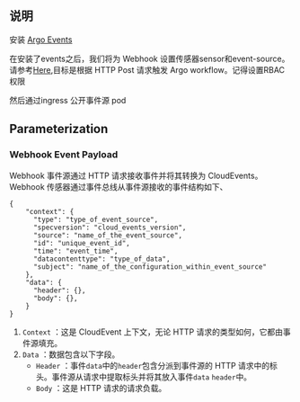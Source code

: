 ## 说明

安装 [Argo Events](https://argoproj.github.io/argo-events/installation/)

在安装了events之后，我们将为 Webhook 设置传感器sensor和event-source。请参考[Here](https://argoproj.github.io/argo-events/tutorials/01-introduction/),目标是根据 HTTP Post 请求触发 Argo workflow。记得设置RBAC权限

然后通过ingress 公开事件源 pod

## Parameterization

### Webhook Event Payload

Webhook 事件源通过 HTTP 请求接收事件并将其转换为 CloudEvents。Webhook 传感器通过事件总线从事件源接收的事件结构如下、

```
{
    "context": {
      "type": "type_of_event_source",
      "specversion": "cloud_events_version",
      "source": "name_of_the_event_source",
      "id": "unique_event_id",
      "time": "event_time",
      "datacontenttype": "type_of_data",
      "subject": "name_of_the_configuration_within_event_source"
    },
    "data": {
      "header": {},
      "body": {},
    }
}
```

1. `Context` ：这是 CloudEvent 上下文，无论 HTTP 请求的类型如何，它都由事件源填充。
2. `Data` ：数据包含以下字段。
   + `Header` ：事件`data`中的`header`包含分派到事件源的 HTTP 请求中的标头。事件源从请求中提取标头并将其放入事件`data` `header`中。
   + `Body` ：这是 HTTP 请求的请求负载。
